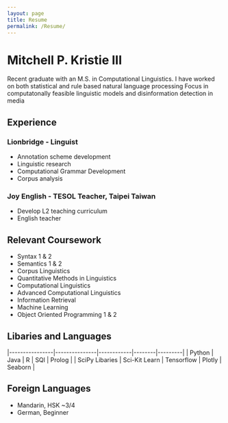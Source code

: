 ```yaml
---
layout: page
title: Resume
permalink: /Resume/
---
```


# Mitchell P. Kristie III
Recent graduate with an M.S. in Computational Linguistics. I have worked on both statistical and rule based natural language processing
Focus in computatonally feasible linguistic models and disinformation detection in media

## Experience
### Lionbridge - Linguist
- Annotation scheme development
- Linguistic research
- Computational Grammar Development
- Corpus analysis

### Joy English - TESOL Teacher, Taipei Taiwan
- Develop L2 teaching curriculum
- English teacher

## Relevant Coursework
- Syntax 1 & 2
- Semantics 1 & 2
- Corpus Linguistics
- Quantitative Methods in Linguistics
- Computational Linguistics
- Advanced Computational Linguistics
- Information Retrieval
- Machine Learning
- Object Oriented Programming 1 & 2

## Libaries and Languages

|----------------|---------------|------------|--------|---------|
| Python         | Java          | R          | SQl    | Prolog  |
| SciPy Libaries | Sci-Kit Learn | Tensorflow | Plotly | Seaborn |

	
## Foreign Languages
- Mandarin, HSK ~3/4
- German, Beginner 
